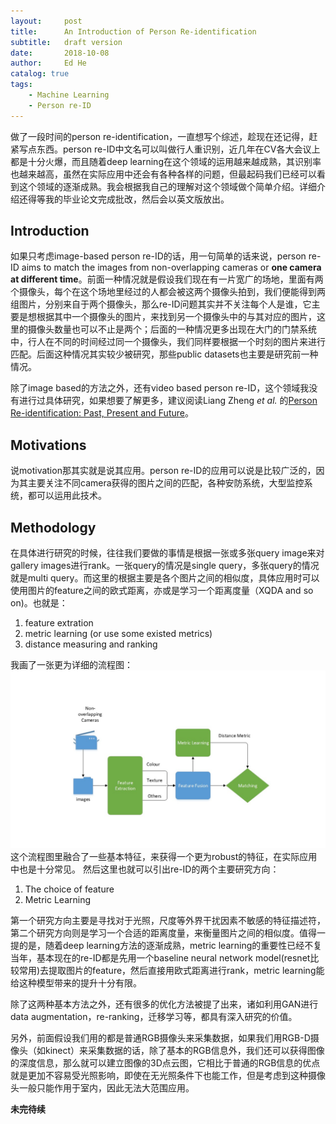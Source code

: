 ```yaml
---
layout:     post
title:      An Introduction of Person Re-identification
subtitle:   draft version
date:       2018-10-08
author:     Ed He
catalog: true
tags:
    - Machine Learning
    - Person re-ID
---
```


做了一段时间的person re-identification，一直想写个综述，趁现在还记得，赶紧写点东西。person re-ID中文名可以叫做行人重识别，近几年在CV各大会议上都是十分火爆，而且随着deep learning在这个领域的运用越来越成熟，其识别率也越来越高，虽然在实际应用中还会有各种各样的问题，但最起码我们已经可以看到这个领域的逐渐成熟。我会根据我自己的理解对这个领域做个简单介绍。详细介绍还得等我的毕业论文完成批改，然后会以英文版放出。

## Introduction
如果只考虑image-based person re-ID的话，用一句简单的话来说，person re-ID aims to match the images from non-overlapping cameras or **one camera at different time**。前面一种情况就是假设我们现在有一片宽广的场地，里面有两个摄像头，每个在这个场地里经过的人都会被这两个摄像头拍到，我们便能得到两组图片，分别来自于两个摄像头，那么re-ID问题其实并不关注每个人是谁，它主要是想根据其中一个摄像头的图片，来找到另一个摄像头中的与其对应的图片，这里的摄像头数量也可以不止是两个；后面的一种情况更多出现在大门的门禁系统中，行人在不同的时间经过同一个摄像头，我们同样要根据一个时刻的图片来进行匹配。后面这种情况其实较少被研究，那些public datasets也主要是研究前一种情况。

除了image based的方法之外，还有video based person re-ID，这个领域我没有进行过具体研究，如果想要了解更多，建议阅读Liang Zheng *et al.* 的[Person Re-identification: Past, Present and Future](https://arxiv.org/abs/1610.02984)。

## Motivations
说motivation那其实就是说其应用。person re-ID的应用可以说是比较广泛的，因为其主要关注不同camera获得的图片之间的匹配，各种安防系统，大型监控系统，都可以运用此技术。

## Methodology
在具体进行研究的时候，往往我们要做的事情是根据一张或多张query image来对gallery images进行rank。一张query的情况是single query，多张query的情况就是multi query。而这里的根据主要是各个图片之间的相似度，具体应用时可以使用图片的feature之间的欧式距离，亦或是学习一个距离度量（XQDA and so on)。也就是：
1. feature extration
2. metric learning (or use some existed metrics)
3. distance measuring and ranking

我画了一张更为详细的流程图：
![procedure](/img/procedure.jpg)
这个流程图里融合了一些基本特征，来获得一个更为robust的特征，在实际应用中也是十分常见。
然后这里也就可以引出re-ID的两个主要研究方向：
1. The choice of feature
2. Metric Learning

第一个研究方向主要是寻找对于光照，尺度等外界干扰因素不敏感的特征描述符，第二个研究方向则是学习一个合适的距离度量，来衡量图片之间的相似度。值得一提的是，随着deep learning方法的逐渐成熟，metric learning的重要性已经不复当年，基本现在的re-ID都是先用一个baseline neural network model(resnet比较常用)去提取图片的feature，然后直接用欧式距离进行rank，metric learning能给这种模型带来的提升十分有限。

除了这两种基本方法之外，还有很多的优化方法被提了出来，诸如利用GAN进行data augmentation，re-ranking，迁移学习等，都具有深入研究的价值。

另外，前面假设我们用的都是普通RGB摄像头来采集数据，如果我们用RGB-D摄像头（如kinect）来采集数据的话，除了基本的RGB信息外，我们还可以获得图像的深度信息，那么就可以建立图像的3D点云图，它相比于普通的RGB信息的优点就是更加不容易受光照影响，即使在无光照条件下也能工作，但是考虑到这种摄像头一般只能作用于室内，因此无法大范围应用。

**未完待续**
